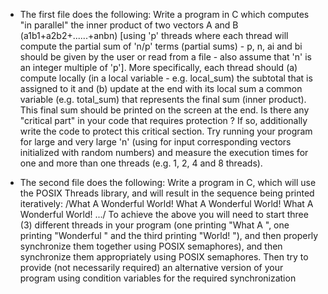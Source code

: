 - The first file does the following:
Write a program in C which computes "in parallel" the inner product of two vectors A and B (a1b1+a2b2+......+anbn) [using 'p' threads where each thread will compute the partial sum of 'n/p' terms (partial sums) - p, n, ai and bi should be given by the user or read from a file - also assume that 'n' is an integer multiple of 'p']. More specifically, each thread should (a) compute locally (in a local variable - e.g. local_sum) the subtotal that is assigned to it and (b) update at the end with its local sum a common variable (e.g. total_sum) that represents the final sum (inner product). This final sum should be printed on the screen at the end. 
Is there any "critical part" in your code that requires protection ? If so, additionally write the code to protect this critical section. 
Try running your program for large and very large 'n' (using for input corresponding vectors initialized with random numbers) and measure the execution times for one and more than one threads (e.g. 1, 2, 4 and 8 threads).

- The second file does the following:
Write a program in C, which will use the POSIX Threads library, and will result in the sequence being printed iteratively:
/What A Wonderful World! What A Wonderful World! What A Wonderful World! .../ 
To achieve the above you will need to start three (3) different threads in your program (one printing "What A ", one printing "Wonderful " and the third printing "World! "), and then properly synchronize them together using POSIX semaphores), and then synchronize them appropriately using POSIX semaphores.
Then try to provide (not necessarily required) an alternative version of your program using condition variables for the required synchronization
